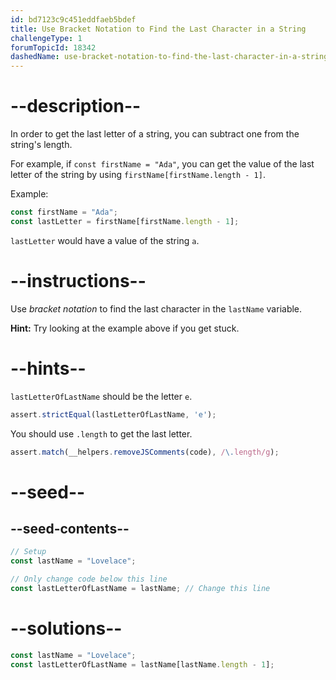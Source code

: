 ```yaml
---
id: bd7123c9c451eddfaeb5bdef
title: Use Bracket Notation to Find the Last Character in a String
challengeType: 1
forumTopicId: 18342
dashedName: use-bracket-notation-to-find-the-last-character-in-a-string
---
```


# --description--

In order to get the last letter of a string, you can subtract one from the string's length.

For example, if `const firstName = "Ada"`, you can get the value of the last letter of the string by using `firstName[firstName.length - 1]`.

Example:

```js
const firstName = "Ada";
const lastLetter = firstName[firstName.length - 1];
```

`lastLetter` would have a value of the string `a`.

# --instructions--

Use <dfn>bracket notation</dfn> to find the last character in the `lastName` variable.

**Hint:** Try looking at the example above if you get stuck.

# --hints--

`lastLetterOfLastName` should be the letter `e`.

```js
assert.strictEqual(lastLetterOfLastName, 'e');
```

You should use `.length` to get the last letter.

```js
assert.match(__helpers.removeJSComments(code), /\.length/g);
```

# --seed--

## --seed-contents--

```js
// Setup
const lastName = "Lovelace";

// Only change code below this line
const lastLetterOfLastName = lastName; // Change this line
```

# --solutions--

```js
const lastName = "Lovelace";
const lastLetterOfLastName = lastName[lastName.length - 1];
```
